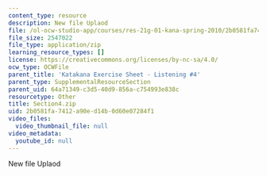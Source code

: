 ```yaml
---
content_type: resource
description: New file Uplaod
file: /ol-ocw-studio-app/courses/res-21g-01-kana-spring-2010/2b0581fa7412a90ed14b0d60e07284f1_Section4.zip
file_size: 2547022
file_type: application/zip
learning_resource_types: []
license: https://creativecommons.org/licenses/by-nc-sa/4.0/
ocw_type: OCWFile
parent_title: 'Katakana Exercise Sheet - Listening #4'
parent_type: SupplementalResourceSection
parent_uid: 64a71349-c3d5-40d9-856a-c754993e838c
resourcetype: Other
title: Section4.zip
uid: 2b0581fa-7412-a90e-d14b-0d60e07284f1
video_files:
  video_thumbnail_file: null
video_metadata:
  youtube_id: null
---
```

New file Uplaod